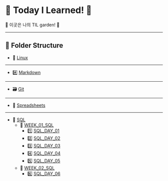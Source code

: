 # 🐥 Today I Learned! 🌈

🌸 이곳은 나의 TIL garden! 🌱

---

## 📂 Folder Structure

- 🐧 [Linux](./Linux/Linux.md)
- ---
- #️⃣ [Markdown](./Markdown/Markdown.md)
- ---
- 🗃️ [Git](./git/git.md)
- ---
- 📑 [Spreadsheets](./Spreadsheets/Spreadsheets.md)
- ---
- 🧩 [SQL](./SQL/SQL%20정리/)
    - 📅 [WEEK_01_SQL](./SQL/SQL%20정리/SQL_WEEK_01/)
        - 1️⃣ [SQL_DAY_01](./SQL/SQL%20정리/SQL_WEEK_01/SQL_DAY_01.md)
        - 2️⃣ [SQL_DAY_02](./SQL/SQL%20정리/SQL_WEEK_01/SQL_DAY_02.md)
        - 3️⃣ [SQL_DAY_03](./SQL/SQL%20정리/SQL_WEEK_01/SQL_DAY_03.md)
        - 4️⃣ [SQL_DAY_04](./SQL/SQL%20정리/SQL_WEEK_01/SQL_DAY_04.md)
        - 5️⃣ [SQL_DAY_05](./SQL/SQL%20정리/SQL_WEEK_01/SQL_DAY_05.md)
    - 📅 [WEEK_02_SQL](./SQL/SQL%20정리/SQL_WEEK_02/)
        - 6️⃣ [SQL_DAY_06](./SQL/SQL%20정리/SQL_WEEK_02/SQL_DAY_06.md)
